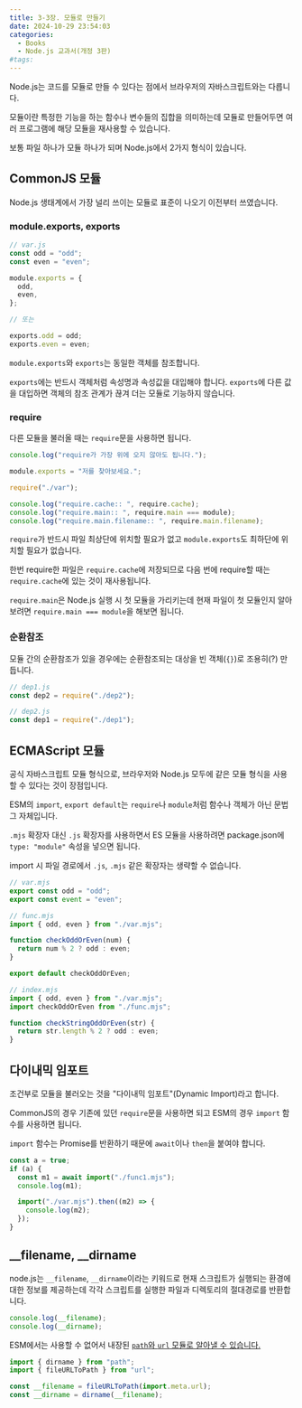 ```yaml
---
title: 3-3장. 모듈로 만들기
date: 2024-10-29 23:54:03
categories:
  - Books
  - Node.js 교과서(개정 3판)
#tags:
---
```

Node.js는 코드를 모듈로 만들 수 있다는 점에서 브라우저의 자바스크립트와는 다릅니다.

모듈이란 특정한 기능을 하는 함수나 변수들의 집합을 의미하는데 모듈로 만들어두면 여러 프로그램에 해당 모듈을 재사용할 수 있습니다.

보통 파일 하나가 모듈 하나가 되며 Node.js에서 2가지 형식이 있습니다.

## CommonJS 모듈

Node.js 생태계에서 가장 널리 쓰이는 모듈로 표준이 나오기 이전부터 쓰였습니다.

### module.exports, exports

```js
// var.js
const odd = "odd";
const even = "even";

module.exports = {
  odd,
  even,
};

// 또는

exports.odd = odd;
exports.even = even;
```

`module.exports`와 `exports`는 동일한 객체를 참조합니다.

`exports`에는 반드시 객체처럼 속성명과 속성값을 대입해야 합니다. `exports`에 다른 값을 대입하면 객체의 참조 관계가 끊겨 더는 모듈로 기능하지 않습니다.

### require

다른 모듈을 불러올 때는 `require`문을 사용하면 됩니다.

```js
console.log("require가 가장 위에 오지 않아도 됩니다.");

module.exports = "저를 찾아보세요.";

require("./var");

console.log("require.cache:: ", require.cache);
console.log("require.main:: ", require.main === module);
console.log("require.main.filename:: ", require.main.filename);
```

`require`가 반드시 파일 최상단에 위치할 필요가 없고 `module.exports`도 최하단에 위치할 필요가 없습니다.

한번 require한 파일은 `require.cache`에 저장되므로 다음 번에 require할 때는 `require.cache`에 있는 것이 재사용됩니다.

`require.main`은 Node.js 실행 시 첫 모듈을 가리키는데 현재 파일이 첫 모듈인지 알아보려면 `require.main === module`을 해보면 됩니다.

### 순환참조

모듈 간의 순환참조가 있을 경우에는 순환참조되는 대상을 빈 객체(`{}`)로 조용히(?) 만듭니다.

```js
// dep1.js
const dep2 = require("./dep2");
```

```js
// dep2.js
const dep1 = require("./dep1");
```

## ECMAScript 모듈

공식 자바스크립트 모듈 형식으로, 브라우저와 Node.js 모두에 같은 모듈 형식을 사용할 수 있다는 것이 장점입니다.

ESM의 `import`, `export default`는 `require`나 `module`처럼 함수나 객체가 아닌 문법 그 자체입니다.

`.mjs` 확장자 대신 `.js` 확장자를 사용하면서 ES 모듈을 사용하려면 package.json에 `type: "module"` 속성을 넣으면 됩니다.

import 시 파일 경로에서 `.js`, `.mjs` 같은 확장자는 생략할 수 없습니다.

```js
// var.mjs
export const odd = "odd";
export const event = "even";
```

```js
// func.mjs
import { odd, even } from "./var.mjs";

function checkOddOrEven(num) {
  return num % 2 ? odd : even;
}

export default checkOddOrEven;
```

```js
// index.mjs
import { odd, even } from "./var.mjs";
import checkOddOrEven from "./func.mjs";

function checkStringOddOrEven(str) {
  return str.length % 2 ? odd : even;
}
```

## 다이내믹 임포트

조건부로 모듈을 불러오는 것을 "다이내믹 임포트"(Dynamic Import)라고 합니다.

CommonJS의 경우 기존에 있던 `require`문을 사용하면 되고 ESM의 경우 `import` 함수를 사용하면 됩니다.

`import` 함수는 Promise를 반환하기 때문에 `await`이나 `then`을 붙여야 합니다.

```js
const a = true;
if (a) {
  const m1 = await import("./func1.mjs");
  console.log(m1);

  import("./var.mjs").then((m2) => {
    console.log(m2);
  });
}
```

## \_\_filename, \_\_dirname

node.js는 `__filename`, `__dirname`이라는 키워드로 현재 스크립트가 실행되는 환경에 대한 정보를 제공하는데 각각 스크립트를 실행한 파일과 디렉토리의 절대경로를 반환합니다.

```js
console.log(__filename);
console.log(__dirname);
```

ESM에서는 사용할 수 없어서 내장된 [`path`와 `url` 모듈로 알아낼 수 있습니다.](https://jootc.com/p/202206123895)

```js
import { dirname } from "path";
import { fileURLToPath } from "url";

const __filename = fileURLToPath(import.meta.url);
const __dirname = dirname(__filename);
```
